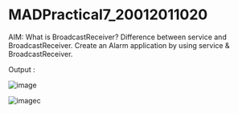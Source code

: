 # MADPractical7_20012011020
AIM: What is BroadcastReceiver? Difference between service and BroadcastReceiver. Create an Alarm application by using service & BroadcastReceiver.

Output :

![image](https://user-images.githubusercontent.com/107744227/193304599-3ad965eb-9c63-4ee0-895f-70bff579159a.png)

![image](https://user-images.githubusercontent.com/107744227/193304720-731af6f1-fdb7-4171-8e44-2b73208610f0.png)c

